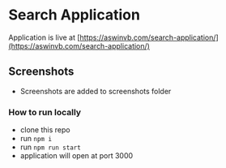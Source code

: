 # Search Application
Application is live at [https://aswinvb.com/search-application/](https://aswinvb.com/search-application/)

## Screenshots

- Screenshots are added to screenshots folder

### How to run locally
- clone this repo
- run ```npm i```
- run ```npm run start```
- application will open at port 3000
